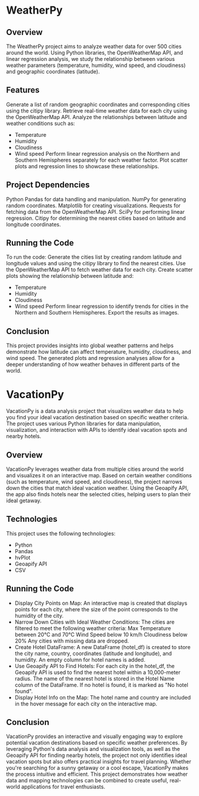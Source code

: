 # WeatherPy
## Overview
The WeatherPy project aims to analyze weather data for over 500 cities around the world. Using Python libraries, the OpenWeatherMap API, and linear regression analysis,
we study the relationship between various weather parameters (temperature, humidity, wind speed, and cloudiness) and geographic coordinates (latitude).

## Features
Generate a list of random geographic coordinates and corresponding cities using the citipy library.
Retrieve real-time weather data for each city using the OpenWeatherMap API.
Analyze the relationships between latitude and weather conditions such as:
- Temperature
- Humidity
- Cloudiness
- Wind speed
Perform linear regression analysis on the Northern and Southern Hemispheres separately for each weather factor.
Plot scatter plots and regression lines to showcase these relationships.

## Project Dependencies
Python 
Pandas for data handling and manipulation.
NumPy for generating random coordinates.
Matplotlib for creating visualizations.
Requests for fetching data from the OpenWeatherMap API.
SciPy for performing linear regression.
Citipy for determining the nearest cities based on latitude and longitude coordinates.

## Running the Code
To run the code:
Generate the cities list by creating random latitude and longitude values and using the citipy library to find the nearest cities.
Use the OpenWeatherMap API to fetch weather data for each city.
Create scatter plots showing the relationship between latitude and:
- Temperature
- Humidity
- Cloudiness
- Wind speed
Perform linear regression to identify trends for cities in the Northern and Southern Hemispheres.
Export the results as images.

## Conclusion
This project provides insights into global weather patterns and helps demonstrate how latitude can affect temperature, humidity, cloudiness, and wind speed. 
The generated plots and regression analyses allow for a deeper understanding of how weather behaves in different parts of the world.

# VacationPy
VacationPy is a data analysis project that visualizes weather data to help you find your ideal vacation destination based on specific weather criteria. The project uses various Python libraries for data manipulation, visualization, and interaction with APIs to identify ideal vacation spots and nearby hotels.

## Overview
VacationPy leverages weather data from multiple cities around the world and visualizes it on an interactive map. Based on certain weather conditions (such as temperature, wind speed, and cloudiness), the project narrows down the cities that match ideal vacation weather. Using the Geoapify API, the app also finds hotels near the selected cities, helping users to plan their ideal getaway.

## Technologies
This project uses the following technologies:
- Python
- Pandas
- hvPlot
- Geoapify API
- CSV

## Running the Code
- Display City Points on Map:
An interactive map is created that displays points for each city, where the size of the point corresponds to the humidity of the city.
- Narrow Down Cities with Ideal Weather Conditions:
The cities are filtered to meet the following weather criteria:
Max Temperature between 20°C and 70°C
Wind Speed below 10 km/h
Cloudiness below 20%
Any cities with missing data are dropped.
- Create Hotel DataFrame:
A new DataFrame (hotel_df) is created to store the city name, country, coordinates (latitude and longitude), and humidity. An empty column for hotel names is added.
- Use Geoapify API to Find Hotels:
For each city in the hotel_df, the Geoapify API is used to find the nearest hotel within a 10,000-meter radius.
The name of the nearest hotel is stored in the Hotel Name column of the DataFrame. If no hotel is found, it is marked as "No hotel found".
- Display Hotel Info on the Map:
The hotel name and country are included in the hover message for each city on the interactive map.

## Conclusion
VacationPy provides an interactive and visually engaging way to explore potential vacation destinations based on specific weather preferences. By leveraging Python's data analysis and visualization tools, as well as the Geoapify API for finding nearby hotels, the project not only identifies ideal vacation spots but also offers practical insights for travel planning. Whether you're searching for a sunny getaway or a cool escape, VacationPy makes the process intuitive and efficient. This project demonstrates how weather data and mapping technologies can be combined to create useful, real-world applications for travel enthusiasts.
